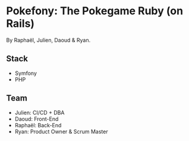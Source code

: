 # Pokefony: The Pokegame Ruby (on Rails)
By Raphaël, Julien, Daoud & Ryan.

## Stack
- Symfony
- PHP

## Team
- Julien: CI/CD + DBA
- Daoud: Front-End
- Raphaël: Back-End
- Ryan: Product Owner & Scrum Master
